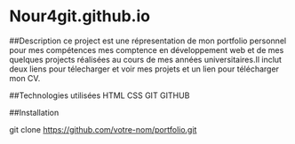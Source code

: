 # Nour4git.github.io

##Description
ce project est une répresentation de mon portfolio personnel pour mes compétences mes comptence en développement web et de mes quelques projects réalisées au cours de mes années universitaires.Il inclut deux liens pour télecharger et voir mes projets et un lien pour télécharger mon CV.

##Technologies utilisées
HTML
CSS
GIT 
GITHUB

##Installation

  git clone https://github.com/votre-nom/portfolio.git


